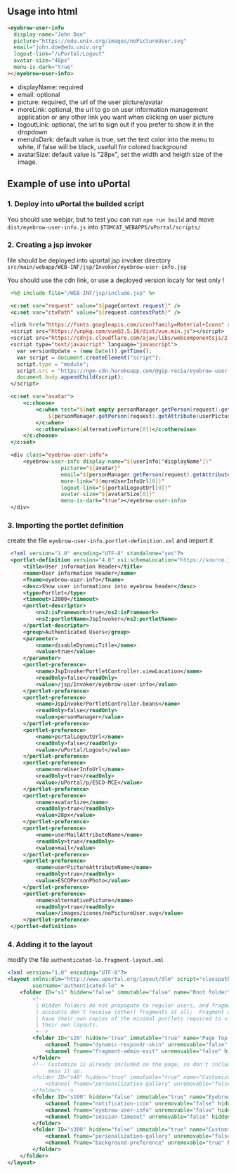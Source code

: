 ## Usage into html

```html
<eyebrow-user-info
  display-name="John Doe"
  picture="https://edu.univ.org/images/noPictureUser.svg"
  email="john.doe@edu.univ.org"
  logout-link="/uPortal/Logout"
  avatar-size="48px"
  menu-is-dark="true"
></eyebrow-user-info>
```

- displayName: required
- email: optional
- picture: required, the url of the user picture/avatar
- moreLink: optional, the url to go on user information management application or any other link you want when clicking on user picture
- logoutLink: optional, the url to sign out if you prefer to show it in the dropdown
- menuIsDark: default value is true, set the text color into the menu to white, if false will be black, usefull for colored background
- avatarSize: default value is "28px", set the width and heigth size of the image.

## Example of use into uPortal

### 1. Deploy into uPortal the builded script

You should use webjar, but to test you can run `npm run build` and move `dist/eyebrow-user-info.js` into `$TOMCAT_WEBAPPS/uPortal/scripts/`

### 2. Creating a jsp invoker

file should be deployed into uportal jsp invoker directory `src/main/webapp/WEB-INF/jsp/Invoker/eyebrow-user-info.jsp`

You should use the cdn link, or use a deployed version localy for test only !

```jsp
 <%@ include file="/WEB-INF/jsp/include.jsp" %>

 <c:set var="request" value="${pageContext.request}" />
 <c:set var="ctxPath" value="${request.contextPath}" />

 <link href="https://fonts.googleapis.com/icon?family=Material+Icons" rel="stylesheet">
 <script src="https://unpkg.com/vue@2.5.16/dist/vue.min.js"></script>
 <script src="https://cdnjs.cloudflare.com/ajax/libs/webcomponentsjs/2.0.2/webcomponents-loader.js"></script>
 <script type="text/javascript" language="javascript">
   var versionUpdate = (new Date()).getTime();
   var script = document.createElement("script");
   script.type = "module";
   script.src = "https://npm-cdn.herokuapp.com/@gip-recia/eyebrow-user-info@0.4.0/dist/eyebrow-user-info.js?v=" + versionUpdate;
   document.body.appendChild(script);
 </script>

 <c:set var="avatar">
     <c:choose>
         <c:when test="${not empty personManager.getPerson(request).getAttribute(userPictureAttributeName[0])}">
             ${personManager.getPerson(request).getAttribute(userPictureAttributeName[0])}
         </c:when>
         <c:otherwise>${alternativePicture[0]}</c:otherwise>
     </c:choose>
 </c:set>

 <div class="eyebrow-user-info">
     <eyebrow-user-info display-name="${userInfo['displayName']}"
                 picture="${avatar}"
                 email="${personManager.getPerson(request).getAttribute(userMailAttributeName[0])}"
                 more-link="${moreUserInfoUrl[0]}"
                 logout-link="${portalLogoutUrl[0]}"
                 avatar-size="${avatarSize[0]}"
                 menu-is-dark="true"></eyebrow-user-info>
 </div>
```

### 3. Importing the portlet definition

create the file `eyebrow-user-info.portlet-definition.xml` and import it

```xml
 <?xml version="1.0" encoding="UTF-8" standalone="yes"?>
 <portlet-definition version="4.0" xsi:schemaLocation="https://source.jasig.org/schemas/uportal/io/portlet-definition https://source.jasig.org/schemas/uportal/io/portlet-definition/portlet-definition-4.0.xsd" xmlns:ns2="https://source.jasig.org/schemas/uportal" xmlns="https://source.jasig.org/schemas/uportal/io/portlet-definition" xmlns:ns4="https://source.jasig.org/schemas/uportal/io/portlet-type" xmlns:ns3="https://source.jasig.org/schemas/uportal/io/subscribed-fragment" xmlns:ns5="https://source.jasig.org/schemas/uportal/io/event-aggregation" xmlns:ns6="https://source.jasig.org/schemas/uportal/io/user" xmlns:ns7="https://source.jasig.org/schemas/uportal/io/stylesheet-descriptor" xmlns:xsi="http://www.w3.org/2001/XMLSchema-instance" xmlns:ns8="https://source.jasig.org/schemas/uportal/io/permission-owner">
     <title>User information Header</title>
     <name>User information Header</name>
     <fname>eyebrow-user-info</fname>
     <desc>Show user informations into eyebrow header</desc>
     <type>Portlet</type>
     <timeout>12000</timeout>
     <portlet-descriptor>
         <ns2:isFramework>true</ns2:isFramework>
         <ns2:portletName>JspInvoker</ns2:portletName>
     </portlet-descriptor>
     <group>Authenticated Users</group>
     <parameter>
         <name>disableDynamicTitle</name>
         <value>true</value>
     </parameter>
     <portlet-preference>
         <name>JspInvokerPortletController.viewLocation</name>
         <readOnly>false</readOnly>
         <value>/jsp/Invoker/eyebrow-user-info</value>
     </portlet-preference>
     <portlet-preference>
         <name>JspInvokerPortletController.beans</name>
         <readOnly>false</readOnly>
         <value>personManager</value>
     </portlet-preference>
     <portlet-preference>
         <name>portalLogoutUrl</name>
         <readOnly>false</readOnly>
         <value>/uPortal/Logout</value>
     </portlet-preference>
     <portlet-preference>
         <name>moreUserInfoUrl</name>
         <readOnly>true</readOnly>
         <value>/uPortal/p/ESCO-MCE</value>
     </portlet-preference>
     <portlet-preference>
         <name>avatarSize</name>
         <readOnly>true</readOnly>
         <value>28px</value>
     </portlet-preference>
     <portlet-preference>
         <name>userMailAttributeName</name>
         <readOnly>true</readOnly>
         <value>mail</value>
     </portlet-preference>
     <portlet-preference>
         <name>userPictureAttributeName</name>
         <readOnly>true</readOnly>
         <value>ESCOPersonPhoto</value>
     </portlet-preference>
     <portlet-preference>
         <name>alternativePicture</name>
         <readOnly>true</readOnly>
         <value>/images/icones/noPictureUser.svg</value>
     </portlet-preference>
 </portlet-definition>
```

### 4. Adding it to the layout

modify the file `authenticated-lo.fragment-layout.xml`

```xml
<?xml version="1.0" encoding="UTF-8"?>
<layout xmlns:dlm="http://www.uportal.org/layout/dlm" script="classpath://org/jasig/portal/io/import-layout_v3-2.crn"
        username="authenticated-lo" >
    <folder ID="s1" hidden="false" immutable="false" name="Root folder" type="root" unremovable="true">
        <!--
         | Hidden folders do not propagate to regular users, and fragment owner
         | accounts don't receive (other) fragments at all;  Fragment owners must
         | have their own copies of the minimal portlets required to view and manage
         | their own layouts.
         +-->
        <folder ID="s20" hidden="true" immutable="true" name="Page Top folder" type="page-top" unremovable="true">
            <channel fname="dynamic-respondr-skin" unremovable="false" hidden="false" immutable="false" ID="n22"/>
            <channel fname="fragment-admin-exit" unremovable="false" hidden="false" immutable="false" ID="n24"/>
        </folder>
        <!-- Customize is already included on the page, so don't include it a 2nd time for layout admin.  It would
             mess it up.
        <folder ID="s40" hidden="true" immutable="true" name="Customize folder" type="customize" unremovable="true">
            <channel fname="personalization-gallery" unremovable="false" hidden="false" immutable="false" ID="n42"/>
        </folder> -->
        <folder ID="s100" hidden="false" immutable="true" name="Eyebrow folder" type="eyebrow" unremovable="true">
            <channel fname="notification-icon" unremovable="false" hidden="false" immutable="false" ID="n110"/>
            <channel fname="eyebrow-user-info" unremovable="false" hidden="false" immutable="false" ID="n120"/>
            <channel fname="session-timeout" unremovable="false" hidden="false" immutable="false" ID="n140"/>
        </folder>
        <folder ID="s300" hidden="false" immutable="true" name="Customize folder" type="customize" unremovable="true">
            <channel fname="personalization-gallery" unremovable="false" hidden="false" immutable="false" ID="n310"/>
            <channel fname="background-preference" unremovable="true" hidden="false" immutable="false" ID="n320"/>
        </folder>
    </folder>
</layout>
```

